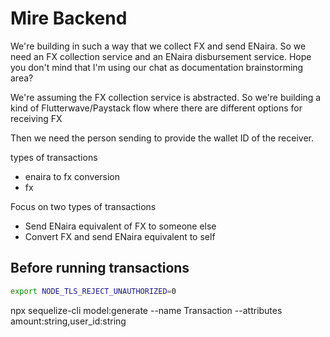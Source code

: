 # Mire Backend

We're building in such a way that we collect FX and send ENaira.
So we need an FX collection service and an ENaira disbursement service.
Hope you don't mind that I'm using our chat as documentation brainstorming area?

We're assuming the FX collection service is abstracted. So we're building a kind of Flutterwave/Paystack flow where there are different options for receiving FX

Then we need the person sending to provide the wallet ID of the receiver.

types of transactions

- enaira to fx conversion
- fx

Focus on two types of transactions

- Send ENaira equivalent of FX to someone else
- Convert FX and send ENaira equivalent to self

## Before running transactions

```bash
export NODE_TLS_REJECT_UNAUTHORIZED=0
```

npx sequelize-cli model:generate --name Transaction --attributes amount:string,user_id:string
